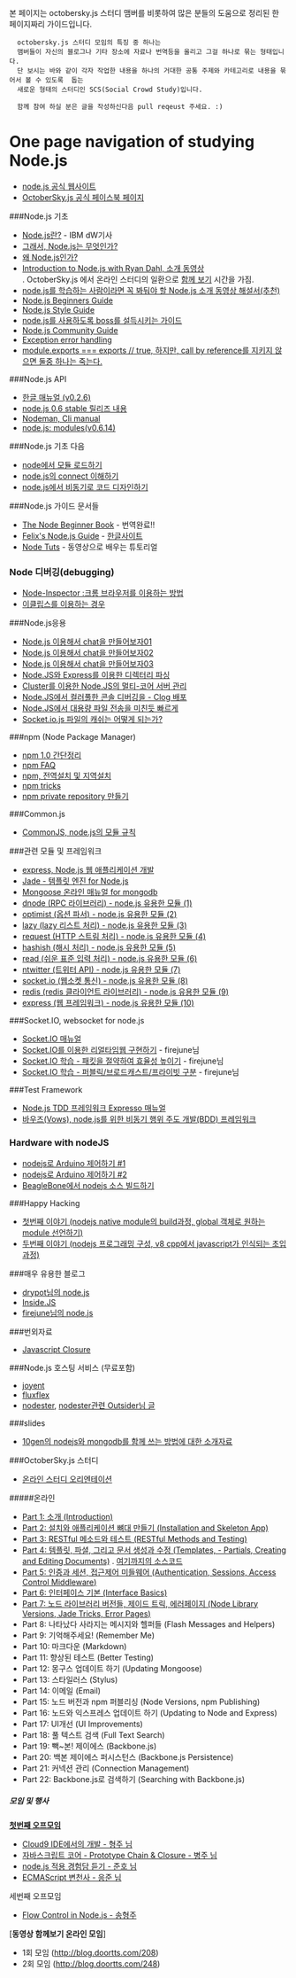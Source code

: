본 페이지는 octobersky.js 스터디 맴버를 비롯하여 많은 분들의 도움으로 정리된 한 페이지짜리 가이드입니다.

```
  octobersky.js 스터디 모임의 특징 중 하나는 
  맴버들이 자신의 블로그나 기타 장소에 자료나 번역등을 올리고 그걸 하나로 묶는 형태입니다. 
  단 보시는 바와 같이 각자 작업한 내용을 하나의 거대한 공통 주제와 카테고리로 내용을 묶어서 볼 수 있도록  돕는
  새로운 형태의 스터디인 SCS(Social Crowd Study)입니다.
  
  함께 참여 하실 분은 글을 작성하신다음 pull reqeust 주세요. :)
```

One page navigation of studying Node.js
=======================================

- [node.js 공식 웹사이트](http://www.nodejs.org/)
- [OctoberSky.js 공식 페이스북 페이지](http://www.facebook.com/octoberskyjs)

###Node.js 기초
- [Node.js란?](http://www.ibm.com/developerworks/kr/library/os-nodejs/index.html) - IBM dW기사
- [그래서, Node.js는 무엇인가?](http://blog.doortts.com/214)
- [왜 Node.js인가?](http://blog.doortts.com/219)
- [Introduction to Node.js with Ryan Dahl, 소개 동영상](http://www.youtube.com/watch?v=jo_B4LTHi3I)  
  . OctoberSky.js 에서 온라인 스터디의 일환으로 [함께 보기](http://blog.doortts.com/208) 시간을 가짐.
- [node.js를 학습하는 사람이라면 꼭 봐둬야 할 Node.js 소개 동영상 해설서(추천)](http://blog.doortts.com/253)
- [Node.js Beginners Guide](http://pismute.github.com/nodeguide.com/beginner.html)
- [Node.js Style Guide](http://pismute.github.com/nodeguide.com/style.html)
- [node.js를 사용하도록 boss를 설득시키는 가이드](http://pismute.github.com/nodeguide.com/convincing_the_boss.html)
- [Node.js Community Guide](http://pismute.github.com/nodeguide.com/community.html)
- [Exception error handling](http://nodeqa.com/nodejs_ref/1)
- [module.exports === exports // true, 하지만, call by reference를 지키지 않으면 둘중 하나는 죽는다.](http://nodeqa.com/nodejs_ref/7)

###Node.js API 
- [한글 매뉴얼 (v0.2.6)](http://nodejs-kr.org/apis/api026.html)
- [node.js 0.6 stable 릴리즈 내용](http://blog.doortts.com/216)
- [Nodeman, Cli manual](http://nodeman.org/)
- [node.js: modules(v0.6.14)](http://dogfeet.github.com/articles/2012/nodejs-modules.html)

###Node.js 기초 다음
- [node에서 모듈 로드하기](http://nodejs-kr.org/insidejs/archives/457)
- [node.js의 connect 이해하기](http://nodejs-kr.org/insidejs/archives/467)
- [node.js에서 비동기로 코드 디자인하기](http://nodejs-kr.org/insidejs/archives/531)

###Node.js 가이드 문서들
- [The Node Beginner Book](http://www.nodebeginner.org/index-kr.html) - 번역완료!!
- [Felix's Node.js Guide](http://nodeguide.com/) - [한글사이트](http://pismute.github.com/nodeguide.com/)
- [Node Tuts](http://nodetuts.com/) - 동영상으로 배우는 튜토리얼

### Node 디버깅(debugging)
- [Node-Inspector :크롬 브라우저를 이용하는 방법](https://github.com/dannycoates/node-inspector)
- [이클립스를 이용하는 경우](https://github.com/joyent/node/wiki/Using-Eclipse-as-Node-Applications-Debugger)

###Node.js응용
- [Node.js 이용해서 chat을 만들어보자01](http://blog.j2p.kr/blog/2011/11/14/node-chat/)
- [Node.js 이용해서 chat을 만들어보자02](http://blog.j2p.kr/blog/2011/11/21/node-chat2/)
- [Node.js 이용해서 chat을 만들어보자03](http://blog.j2p.kr/blog/2011/11/29/node-chat3/)
- [Node.JS와 Express를 이용한 디렉터리 파싱](http://firejune.com/1718) 
- [Cluster를 이용한 Node.JS의 멀티-코어 서버 관리](http://firejune.com/1693) 
- [Node.JS에서 컬러풀한 콘솔 디버깅을 - Clog 배포](http://firejune.com/1701) 
- [Node.JS에서 대용량 파일 전송을 미친듯 빠르게](http://firejune.com/1716)
- [Socket.io.js 파일의 캐쉬는 어떻게 되는가?](http://nodeqa.com/nodejs_ref/15)

###npm (Node Package Manager)
- [npm 1.0 간단정리](http://nodejs-kr.org/insidejs/archives/449)
- [npm FAQ](http://blog.doortts.com/225)
- [npm, 전역설치 및 지역설치](http://blog.doortts.com/226)
- [npm tricks](http://dogfeet.github.com/articles/2012/npm-tricks.html)
- [npm private repository 만들기](http://kyungw00k.wordpress.com/2011/06/21/npm-private-repository-만들기/)

###Common.js
- [CommonJS, node.js의 모듈 규칙](http://blog.sangpire.pe.kr/tag/Commonjs)

###관련 모듈 및 프레임워크
- [express, Node.js 웹 애플리케이션 개발](http://firejune.io/express/)
- [Jade - 템플릿 엔진 for Node.js](http://blog.doortts.com/223)
- [Mongoose 온라인 매뉴얼 for mongodb](http://nodejs-kr.org/insidejs/archives/536)
- [dnode (RPC 라이브러리) - node.js 유용한 모듈 (1)](http://nodejs-kr.org/insidejs/archives/609)
- [optimist (옵션 파서) - node.js 유용한 모듈 (2)](http://nodejs-kr.org/insidejs/archives/625)
- [lazy (lazy 리스트 처리) - node.js 유용한 모듈 (3)](http://nodejs-kr.org/insidejs/archives/631)
- [request (HTTP 스트림 처리) - node.js 유용한 모듈 (4)](http://nodejs-kr.org/insidejs/archives/634)
- [hashish (해시 처리) - node.js 유용한 모듈 (5)](http://nodejs-kr.org/insidejs/archives/638)
- [read (쉬운 표준 입력 처리) - node.js 유용한 모듈 (6)](http://nodejs-kr.org/insidejs/archives/653)
- [ntwitter (트위터 API) - node.js 유용한 모듈 (7)](http://nodejs-kr.org/insidejs/archives/661)
- [socket.io (웹소켓 통신) - node.js 유용한 모듈 (8)](http://nodejs-kr.org/insidejs/archives/704)
- [redis (redis 클라이언트 라이브러리) - node.js 유용한 모듈 (9)](http://nodejs-kr.org/insidejs/archives/719)
- [express (웹 프레임워크) - node.js 유용한 모듈 (10)](http://nodejs-kr.org/insidejs/archives/745)

###Socket.IO, websocket for node.js
- [Socket.IO 매뉴얼](http://yambbam.kr/socket-io.html)
- [Socket.IO를 이용한 리얼타임웹 구현하기](http://firejune.com/1685) - firejune님
- [Socket.IO 학습 - 패킷을 절약하여 효율성 높이기](http://firejune.com/1699) - firejune님
- [Socket.IO 학습 - 퍼블릭/브로드캐스트/프라이빗 구분](http://firejune.com/1700) - firejune님

###Test Framework
- [Node.js TDD 프레임워크 Expresso 매뉴얼](http://blog.doortts.com/213)
- [바우즈(Vows), node.js를 위한 비동기 행위 주도 개발(BDD) 프레임워크](http://blog.doortts.com/220)

### Hardware with nodeJS
- [nodejs로 Arduino 제어하기 #1](http://kyungw00k.wordpress.com/2011/11/21/nodejs로-arduino-제어하기-1/)
- [nodejs로 Arduino 제어하기 #2](http://kyungw00k.wordpress.com/2011/11/22/nodejs로-arduino-제어하기-2/)
- [BeagleBone에서 nodejs 소스 빌드하기](http://kyungw00k.wordpress.com/2012/02/13/beaglebone에서-nodejs-source-build-하기/)

###Happy Hacking
- [첫번째 이야기 (nodejs native module의 build과정, global 객체로 원하는 module 선언하기)](http://nodeqa.com/nodejs_ref/10)
- [두번째 이야기 (nodejs 프로그래밍 구성, v8 cpp에서 javascript가 인식되는 초입과정)](http://nodeqa.com/nodejs_ref/14)

###매우 유용한 블로그
- [drypot님의 node.js](http://drypot.tumblr.com/tagged/node)
- [Inside.JS](http://nodejs-kr.org/insidejs/)
- [firejune님의 node.js](http://firejune.com/tag/Node.JS)

###번외자료
- [Javascript Closure](http://nodejs-kr.org/insidejs/archives/508)

###Node.js 호스팅 서비스 (무료포함)
- [joyent](http://joyent.com)
- [fluxflex](http://www.fluxflex.com)
- [nodester](http://nodester.com/), [nodester관련 Outsider님 글](http://blog.outsider.ne.kr/653)

###slides
- [‎10gen의 nodejs와 mongodb를 함께 쓰는 방법에 대한 소개자료](http://www.10gen.com/presentations/mongohamburg-2011/an-introduction-nodejs-mongodb-driver)


###OctoberSky.js 스터디
- [온라인 스터디 오리엔테이션](http://blog.doortts.com/206)

#####온라인

- [Part 1: 소개 (Introduction)](http://blog.doortts.com/207)
- [Part 2: 설치와 애플리케이션 뼈대 만들기 (Installation and Skeleton App)](http://blog.doortts.com/209)
- [Part 3: RESTful 메소드와 테스트 (RESTful Methods and Testing)](http://blog.doortts.com/215)
- [Part 4: 템플릿, 파셜, 그리고 문서 생성과 수정 (Templates, - Partials, Creating and Editing Documents)](http://blog.doortts.com/224)
  . [여기까지의 소스코드](https://github.com/iamhjoo/nodepad_iamhjoo)
- [Part 5: 인증과 세션, 접근제어 미들웨어 (Authentication, Sessions, Access Control Middleware)](http://blog.doortts.com/232)
- [Part 6: 인터페이스 기본 (Interface Basics)](http://blog.doortts.com/233)
- [Part 7: 노드 라이브러리 버전들, 제이드 트릭, 에러페이지 (Node Library Versions, Jade Tricks, Error Pages)](http://blog.doortts.com/242)
- Part 8: 나타났다 사라지는 메시지와 헬퍼들 (Flash Messages and Helpers)
- Part 9: 기억해주세요! (Remember Me)
- Part 10: 마크다운 (Markdown)
- Part 11: 향상된 테스트 (Better Testing)
- Part 12: 몽구스 업데이트 하기 (Updating Mongoose)
- Part 13: 스타일러스 (Stylus)
- Part 14: 이메일 (Email)
- Part 15: 노드 버전과 npm 퍼블리싱 (Node Versions, npm Publishing)
- Part 16: 노드와 익스프레스 업데이트 하기 (Updating to Node and Express)
- Part 17: UI개선 (UI Improvements)
- Part 18: 풀 텍스트 검색 (Full Text Search)
- Part 19: 빽~본! 제이에스 (Backbone.js)
- Part 20: 백본 제이에스 퍼시스턴스 (Backbone.js Persistence)
- Part 21: 커넥션 관리 (Connection Management)
- Part 22: Backbone.js로 검색하기 (Searching with Backbone.js)

##### 모임 및 행사

[**첫번째 오프모임**](http://blog.doortts.com/221)

- [Cloud9 IDE에서의 개발 - 형주 님](http://dl.dropbox.com/u/11280485/cloud9-nodepad-송형주.pdf)
- [자바스크립트 코어 - Prototype Chain & Closure - 병주 님](http://yambbam.kr/octobersky-javascript-prototype-closure.pptx)
- [node.js 적용 경험담 듣기 - 준호 님](http://firejune.io/)
- [ECMAScript 변천사 - 응준 님](https://github.com/npcode/stuff/blob/master/JavascriptHistory.md)

세번째 오프모임
- [Flow Control in Node.js - 송형주](https://docs.google.com/presentation/d/1ez7wH30nwR1Km9G1-x7nAdIxchBw8nXO4p9pJdaFtR0/edit)

[**동영상 함께보기 온라인 모임**]

- 1회 모임 (http://blog.doortts.com/208)
- 2회 모임 (http://blog.doortts.com/248)

